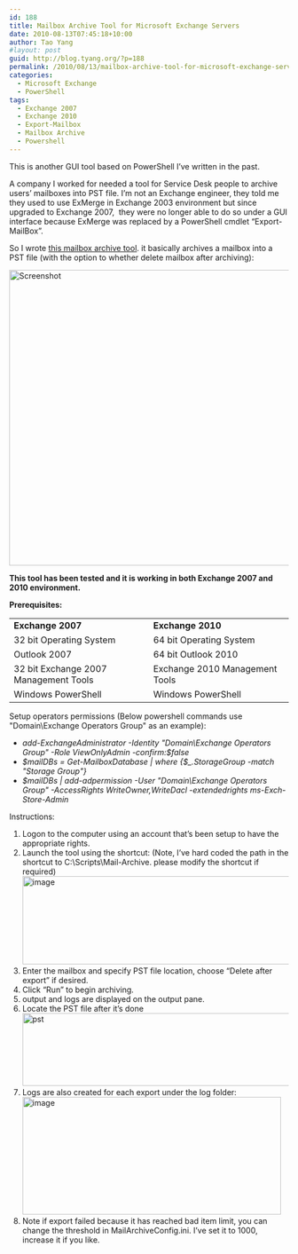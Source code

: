 ```yaml
---
id: 188
title: Mailbox Archive Tool for Microsoft Exchange Servers
date: 2010-08-13T07:45:18+10:00
author: Tao Yang
#layout: post
guid: http://blog.tyang.org/?p=188
permalink: /2010/08/13/mailbox-archive-tool-for-microsoft-exchange-servers/
categories:
  - Microsoft Exchange
  - PowerShell
tags:
  - Exchange 2007
  - Exchange 2010
  - Export-Mailbox
  - Mailbox Archive
  - Powershell
---
```

This is another GUI tool based on PowerShell I’ve written in the past.

A company I worked for needed a tool for Service Desk people to archive users’ mailboxes into PST file. I’m not an Exchange engineer, they told me they used to use ExMerge in Exchange 2003 environment but since upgraded to Exchange 2007,  they were no longer able to do so under a GUI interface because ExMerge was replaced by a PowerShell cmdlet “Export-MailBox”.

So I wrote <a href="http://blog.tyang.org/wp-content/uploads/2010/08/Mail-Archive.zip">this mailbox archive tool</a>. it basically archives a mailbox into a PST file (with the option to whether delete mailbox after archiving):

<a href="http://blog.tyang.org/wp-content/uploads/2010/08/Screenshot.jpg"><img style="display: inline; border: 0px;" title="Screenshot" src="http://blog.tyang.org/wp-content/uploads/2010/08/Screenshot_thumb.jpg" alt="Screenshot" width="543" height="533" border="0" /></a>

<strong>This tool has been tested and it is working in both Exchange 2007 and 2010 environment.</strong>

<strong>Prerequisites:</strong>
<table border="0" width="615" cellspacing="0" cellpadding="2">
<tbody>
<tr>
<td valign="top" width="306"><strong>Exchange 2007</strong></td>
<td valign="top" width="307"><strong>Exchange 2010</strong></td>
</tr>
<tr>
<td valign="top" width="306">32 bit Operating System</td>
<td valign="top" width="307">64 bit Operating System</td>
</tr>
<tr>
<td valign="top" width="306">Outlook 2007</td>
<td valign="top" width="307">64 bit Outlook 2010</td>
</tr>
<tr>
<td valign="top" width="306">32 bit Exchange 2007 Management Tools</td>
<td valign="top" width="307">Exchange 2010 Management Tools</td>
</tr>
<tr>
<td valign="top" width="306">Windows PowerShell</td>
<td valign="top" width="307">Windows PowerShell</td>
</tr>
</tbody>
</table>
Setup operators permissions (Below powershell commands use "Domain\Exchange Operators Group" as an example):
<ul>
	<li><em>add-ExchangeAdministrator -Identity "Domain\Exchange Operators Group" -Role ViewOnlyAdmin -confirm:$false </em></li>
	<li><em>$mailDBs = Get-MailboxDatabase | where {$_.StorageGroup -match "Storage Group"} </em></li>
	<li><em>$mailDBs | add-adpermission -User "Domain\Exchange Operators Group" -AccessRights WriteOwner,WriteDacl -extendedrights ms-Exch-Store-Admin</em></li>
</ul>
Instructions:
<ol>
	<li>Logon to the computer using an account that’s been setup to have the appropriate rights.</li>
	<li>Launch the tool using the shortcut: (Note, I’ve hard coded the path in the shortcut to C:\Scripts\Mail-Archive. please modify the shortcut if required)<a href="http://blog.tyang.org/wp-content/uploads/2010/08/image1.png"><img style="display: inline; border: 0px;" title="image" src="http://blog.tyang.org/wp-content/uploads/2010/08/image_thumb1.png" alt="image" width="559" height="159" border="0" /></a></li>
	<li>Enter the mailbox and specify PST file location, choose “Delete after export” if desired.</li>
	<li>Click “Run” to begin archiving.</li>
	<li>output and logs are displayed on the output pane.</li>
	<li>Locate the PST file after it’s done<a href="http://blog.tyang.org/wp-content/uploads/2010/08/pst.jpg"><img style="display: inline; border: 0px;" title="pst" src="http://blog.tyang.org/wp-content/uploads/2010/08/pst_thumb.jpg" alt="pst" width="502" height="131" border="0" /></a></li>
	<li>Logs are also created for each export under the log folder:<a href="http://blog.tyang.org/wp-content/uploads/2010/08/image2.png"><img style="display: inline; border: 0px;" title="image" src="http://blog.tyang.org/wp-content/uploads/2010/08/image_thumb2.png" alt="image" width="466" height="212" border="0" /></a></li>
	<li>Note if export failed because it has reached bad item limit, you can change the threshold in MailArchiveConfig.ini. I’ve set it to 1000, increase it if you like.</li>
</ol>